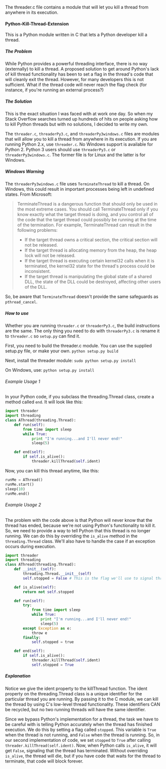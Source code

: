 The threader.c file contains a module that will let you kill a thread from anywhere in its execution.

#### Python-Kill-Thread-Extension
This is a Python module written in C that lets a Python developer kill a thread.

##### The Problem
While Python provides a powerful threading interface, there is no way (externally) to kill a thread. A proposed solution to get around Python's lack of kill thread functionality has been to set a flag in the thread's code that will cleanly exit the thread. However, for many developers this is not sufficient. What if the thread code will never reach the flag check (for instance, if you're running an external process?)

##### The Solution
This is the exact situation I was faced with at work one day. So when my Stack Overflow searches turned up hundreds of hits on people asking how to kill Python threads but with no solutions, I decided to write my own.

The `threader.c`,  `threaderPy3.c`, and `threaderPy3windows.c` files are modules that will allow you to kill a thread from anywhere in its execution. If you are running Python 2.x, use `threader.c`. No Windows support is available for Python 2. Python 3 users should use `threaderPy3.c` or `threaderPy3windows.c`. The former file is for Linux and the latter is for Windows.

##### Windows Warning
The `threaderPy3windows.c` file uses `TerminateThread` to kill a thread. On Windows, this could result in important processes being left in undefined states. From Microsoft:
> TerminateThread is a dangerous function that should only be used in the most extreme cases. You should call TerminateThread only if you know exactly what the target thread is doing, and you control all of the code that the target thread could possibly be running at the time of the termination. For example, TerminateThread can result in the following problems:
> * If the target thread owns a critical section, the critical section will not be released.
> * If the target thread is allocating memory from the heap, the heap lock will not be released.
> * If the target thread is executing certain kernel32 calls when it is terminated, the kernel32 state for the thread's process could be inconsistent.
> * If the target thread is manipulating the global state of a shared DLL, the state of the DLL could be destroyed, affecting other users of the DLL.

So, be aware that `TerminateThread` doesn't provide the same safeguards as `pthread_cancel`.

##### How to use
Whether you are running `threader.c` or `threaderPy3.c`, the build instructions are the same. The only thing you need to do with `threaderPy3.c` is rename it to `threader.c` so `setup.py` can find it.

First, you need to build the threader.c module. You can use the supplied setup.py file, or make your own.
`python setup.py build`

Next, install the threader module:
`sudo python setup.py install`

On Windows, use:
`python setup.py install`

###### Example Usage 1
In your Python code, if you subclass the threading.Thread class, create a method called `end`. It will look like this:
```python
import threader
import threading
class AThread(threading.Thread):
	def run(self):
		from time import sleep
		while True:
			print "I'm running...and I'll never end!"
			sleep(5)

	def end(self):
		if self.is_alive():
			threader.killThread(self.ident)
```

Now, you can kill this thread anytime, like this:
```python
runMe = AThread()
runMe.start()
sleep(10)
runMe.end()
```

###### Example Usage 2
The problem with the code above is that Python will never know that the thread has ended, because we're not using Python's functionality to kill it. So, we need to provide a way to tell Python that this thread is no longer running. We can do this by overriding the `is_alive` method in the `threading.Thread` class. We'll also have to handle the case if an exception occurs during execution.
```python
import threader
import threading
class AThread(threading.Thread):
	def __init__(self):
		threading.Thread.__init__(self)
		self.stopped = False # This is the flag we'll use to signal thread termination.

	def is_alive(self):
		return not self.stopped

	def run(self):
		try:
			from time import sleep
			while True:
				print "I'm running...and I'll never end!"
				sleep(5)
		except Exception as e:
			throw e
		finally:
			self.stopped = true

	def end(self):
		if self.is_alive():
			threader.killThread(self.ident)
			self.stopped = True
```

##### Explanation
Notice we give the ident property to the killThread function. The ident property on the threading.Thread class is a unique identifier for the particular thread you are running. By passing it to the C module, we can kill the thread by using C's low-level thread functionality. These identifiers CAN be recycled, but no two running threads will have the same identifier.

Since we bypass Python's implementation for a thread, the task we have to be careful with is telling Python accurately when the thread has finished execution. We do this by setting a flag called `stopped`. This variable is `True` when the thread is not running, and `False` when the thread is running. So, in our second implementation of code, we set `stopped` to `True` after calling `threader.killThread(self.ident)`. Now, when Python calls `is_alive`, it will get `False`, signaling that the thread has terminated. Without overriding `is_alive`, the thread will die, but if you have code that waits for the thread to terminate, that code will block forever.
